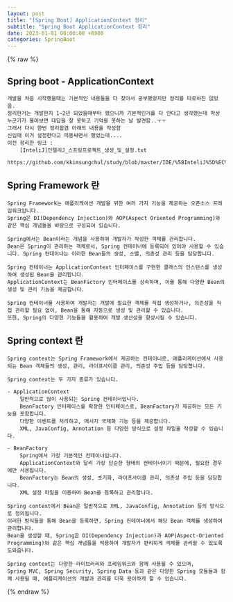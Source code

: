 ```yaml
---
layout: post
title: "[Spring Boot] ApplicationContext 정리"
subtitle: "Spring Boot ApplicationContext 정리"
date: 2023-01-01 00:00:00 +0900
categories: SpringBoot
---
```

{% raw %}
## Spring boot - ApplicationContext  
	개발을 처음 시작했을때는 기본적인 내용들을 다 찾아서 공부했었지만 정리를 따로하진 않았음.  
	정리한거는 개발한지 1~2년 되었을때부터 했으니까 기본적인거를 다 안다고 생각했는데 막상 누군가가 물어보면 대답을 잘 못하고 기억을 못하는 날 발견함..ㅜㅜ  
	그래서 다시 한번 정리할겸 아래의 내용을 작성함  
	신입때 이거 설정한다고 피똥싸면서 했었는데....  
	이전 정리한 링크 :  
		[InteliJ]인텔리J_스프링프로젝트_생성_및_설정.txt  
		https://github.com/kkimsungchul/study/blob/master/IDE/%5BInteliJ%5D%EC%9D%B8%ED%85%94%EB%A6%ACJ_%EC%8A%A4%ED%94%84%EB%A7%81%ED%94%84%EB%A1%9C%EC%A0%9D%ED%8A%B8_%EC%83%9D%EC%84%B1_%EB%B0%8F_%EC%84%A4%EC%A0%95.txt  
  
## Spring Framework 란  
	Spring Framework는 애플리케이션 개발을 위한 여러 가지 기능을 제공하는 오픈소스 프레임워크입니다.  
	Spring은 DI(Dependency Injection)와 AOP(Aspect Oriented Programming)와 같은 핵심 개념들을 바탕으로 구성되어 있습니다.  
  
	Spring에서는 Bean이라는 개념을 사용하여 개발자가 작성한 객체를 관리합니다.  
	Bean은 Spring이 관리하는 객체로서, Spring 컨테이너에 등록되어 있어야 사용할 수 있습니다. Spring 컨테이너는 이러한 Bean들의 생성, 소멸, 의존성 관리 등을 담당합니다.  
  
	Spring 컨테이너는 ApplicationContext 인터페이스를 구현한 클래스의 인스턴스를 생성하여 생성된 Bean을 관리합니다.  
	ApplicationContext는 BeanFactory 인터페이스를 상속하며, 이를 통해 다양한 Bean의 생성 및 관리 기능을 제공합니다.  
  
	Spring 컨테이너를 사용하여 개발자는 개발에 필요한 객체를 직접 생성하거나, 의존성을 직접 관리할 필요 없이, Bean을 통해 자동으로 생성 및 관리할 수 있습니다.  
	또한, Spring의 다양한 기능들을 활용하여 개발 생산성을 향상시킬 수 있습니다.  
  
## Spring context 란  
	Spring context는 Spring Framework에서 제공하는 컨테이너로, 애플리케이션에서 사용되는 Bean 객체들의 생성, 관리, 라이프사이클 관리, 의존성 주입 등을 담당합니다.  
  
	Spring context는 두 가지 종류가 있습니다.  
  
	- ApplicationContext  
		일반적으로 많이 사용되는 Spring 컨테이너입니다.  
		BeanFactory 인터페이스를 확장한 인터페이스로, BeanFactory가 제공하는 모든 기능을 포함합니다.  
		다양한 이벤트를 처리하고, 메시지 국제화 기능 등을 제공합니다.  
		XML, JavaConfig, Annotation 등 다양한 방식으로 설정 파일을 작성할 수 있습니다.  
  
	- BeanFactory  
		Spring에서 가장 기본적인 컨테이너입니다.  
		ApplicationContext와 달리 가장 단순한 형태의 컨테이너이기 때문에, 필요한 경우에만 사용됩니다.  
		BeanFactory는 Bean의 생성, 초기화, 라이프사이클 관리, 의존성 주입 등을 담당합니다.  
		XML 설정 파일을 이용하여 Bean을 등록하고 관리합니다.  
  
	Spring context에서 Bean은 일반적으로 XML, JavaConfig, Annotation 등의 방식으로 정의됩니다.  
	이러한 방식들을 통해 Bean을 등록하면, Spring 컨테이너에서 해당 Bean 객체를 생성하여 관리합니다.  
	Bean을 생성할 때, Spring은 DI(Dependency Injection)과 AOP(Aspect-Oriented Programming)와 같은 핵심 개념들을 적용하여 개발자가 편리하게 객체를 관리할 수 있도록 도와줍니다.  
  
	Spring context는 다양한 라이브러리와 프레임워크와 함께 사용될 수 있으며,  
	Spring MVC, Spring Security, Spring Data 등과 같은 다양한 Spring 모듈들과 함께 사용될 때, 애플리케이션의 개발과 관리를 더욱 용이하게 할 수 있습니다.  

{% endraw %}
